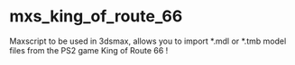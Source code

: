 # mxs_king_of_route_66
Maxscript to be used in 3dsmax,
allows you to import *.mdl or *.tmb model files from the PS2 game King of Route 66 !

